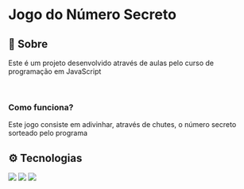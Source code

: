 <h1>Jogo do Número Secreto</h1>

<h2>📓 Sobre</h2>
<p>Este é um projeto desenvolvido através de aulas pelo curso de programação em JavaScript</p>
<br>
<h3>Como funciona?</h3>
<p>Este jogo consiste em adivinhar, através de chutes, o número secreto sorteado pelo programa</p>

## ⚙️ Tecnologias
<div>
  <img src="https://img.shields.io/badge/HTML-239120?style=for-the-badge&logo=html5&logoColor=white">
  <img src="https://img.shields.io/badge/CSS-239120?&style=for-the-badge&logo=css3&logoColor=white">
  <img src="https://img.shields.io/badge/JavaScript-F7DF1E?style=for-the-badge&logo=javascript&logoColor=black">
</div>
